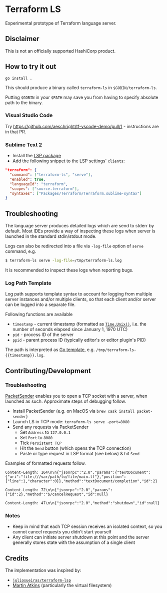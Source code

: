 # Terraform LS

Experimental prototype of Terraform language server.

## Disclaimer

This is not an officially supported HashiCorp product.

## How to try it out

```
go install .
```

This should produce a binary called `terraform-ls` in `$GOBIN/terraform-ls`.

Putting `$GOBIN` in your `$PATH` may save you from having to specify
absolute path to the binary.

### Visual Studio Code

Try https://github.com/aeschright/tf-vscode-demo/pull/1 - instructions are in that PR.

### Sublime Text 2

 - Install the [LSP package](https://github.com/sublimelsp/LSP#installation)
 - Add the following snippet to the LSP settings' `clients`:

```json
"terraform": {
  "command": ["terraform-ls", "serve"],
  "enabled": true,
  "languageId": "terraform",
  "scopes": ["source.terraform"],
  "syntaxes": ["Packages/Terraform/Terraform.sublime-syntax"]
}
```

## Troubleshooting

The language server produces detailed logs which are send to stderr by default.
Most IDEs provide a way of inspecting these logs when server is launched in the standard
stdin/stdout mode.

Logs can also be redirected into a file via `-log-file` option of `serve` command, e.g.

```sh
$ terraform-ls serve -log-file=/tmp/terraform-ls.log
```

It is recommended to inspect these logs when reporting bugs.

### Log Path Template

Log path supports template syntax to account for logging from multiple server instances
and/or multiple clients, so that each client and/or server can be logged into a separate file.

Following functions are available

 - `timestamp` - current timestamp (formatted as [`Time.Unix()`](https://golang.org/pkg/time/#Time.Unix), i.e. the number of seconds elapsed since January 1, 1970 UTC)
 - `pid` - process ID of the server
 - `ppid` - parent process ID (typically editor's or editor plugin's PID)

The path is interpreted as [Go template](https://golang.org/pkg/text/template/), e.g. `/tmp/terraform-ls-{{timestamp}}.log`.

## Contributing/Development

### Troubleshooting

[PacketSender](https://packetsender.com) enables you to open a TCP socket with a server, when launched as such.
Approximate steps of debugging follow.

 - Install PacketSender (e.g. on MacOS via `brew cask install packet-sender`)
 - Launch LS in TCP mode: `terraform-ls serve -port=8080`
 - Send any requests via PacketSender
   - Set `Address` to `127.0.0.1`
   - Set `Port` to `8080`
   - Tick `Persistent TCP`
   - Hit the `Send` button (which opens the TCP connection)
   - Paste or type request in LSP format (see below) & hit `Send`

Examples of formatted requests follow.

```
Content-Length: 164\n\n{"jsonrpc":"2.0","params":{"textDocument":{"uri":"file:///var/path/to/file/main.tf"},"position":{"line":1,"character":0}},"method":"textDocument/completion","id":2}
```
```
Content-Length: 72\n\n{"jsonrpc":"2.0","params":{"id":2},"method":"$/cancelRequest","id":null}
```
```
Content-Length: 47\n\n{"jsonrpc":"2.0","method":"shutdown","id":null}
```

### Notes

 - Keep in mind that each TCP session receives an isolated context,
    so you cannot cancel requests you didn't start yourself
 - Any client can initiate server shutdown at this point and
    the server generally stores state with the assumption of a single client

## Credits

The implementation was inspired by:

 - [`juliosueiras/terraform-lsp`](https://github.com/juliosueiras/terraform-lsp)
 - [Martin Atkins](https://github.com/apparentlymart) (particularly the virtual filesystem)
